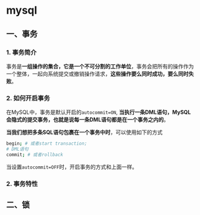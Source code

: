 # mysql

## 一、事务

### 1. 事务简介

事务是**一组操作的集合，它是一个不可分割的工作单位**，事务会把所有的操作作为一个整体，一起向系统提交或撤销操作请求，**这些操作要么同时成功，要么同时失败**。

### 2. 如何开启事务

在MySQL中，事务是默认开启的`autocommit=ON`, **当执行一条DML语句，MySQL会隐式的提交事务，也就是说每一条DML语句都是在一个事务之内的**。

**当我们想把多条SQL语句包裹在一个事务中时**，可以使用如下的方式

```bash
begin; # 或者start transaction;
# DML语句
commit; # 或者rollback
```

当设置`autocommit=OFF`时，开启事务的方式和上面一样。

### 2. 事务特性

## 二、锁

